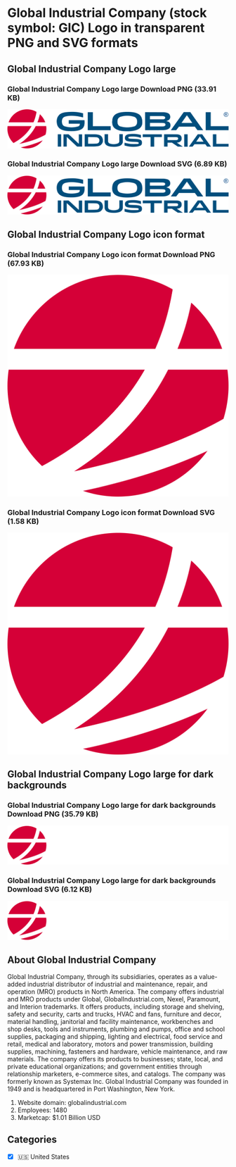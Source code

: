 # Global Industrial Company (stock symbol: GIC) Logo in transparent PNG and SVG formats

## Global Industrial Company Logo large

### Global Industrial Company Logo large Download PNG (33.91 KB)

![Global Industrial Company Logo large Download PNG (33.91 KB)](/img/orig/GIC_BIG-89b009c1.png)

### Global Industrial Company Logo large Download SVG (6.89 KB)

![Global Industrial Company Logo large Download SVG (6.89 KB)](/img/orig/GIC_BIG-a93e9181.svg)

## Global Industrial Company Logo icon format

### Global Industrial Company Logo icon format Download PNG (67.93 KB)

![Global Industrial Company Logo icon format Download PNG (67.93 KB)](/img/orig/GIC-8c3f8039.png)

### Global Industrial Company Logo icon format Download SVG (1.58 KB)

![Global Industrial Company Logo icon format Download SVG (1.58 KB)](/img/orig/GIC-6caa0c3e.svg)

## Global Industrial Company Logo large for dark backgrounds

### Global Industrial Company Logo large for dark backgrounds Download PNG (35.79 KB)

![Global Industrial Company Logo large for dark backgrounds Download PNG (35.79 KB)](/img/orig/GIC_BIG.D-18384890.png)

### Global Industrial Company Logo large for dark backgrounds Download SVG (6.12 KB)

![Global Industrial Company Logo large for dark backgrounds Download SVG (6.12 KB)](/img/orig/GIC_BIG.D-4c755547.svg)

## About Global Industrial Company

Global Industrial Company, through its subsidiaries, operates as a value-added industrial distributor of industrial and maintenance, repair, and operation (MRO) products in North America. The company offers industrial and MRO products under Global, GlobalIndustrial.com, Nexel, Paramount, and Interion trademarks. It offers products, including storage and shelving, safety and security, carts and trucks, HVAC and fans, furniture and decor, material handling, janitorial and facility maintenance, workbenches and shop desks, tools and instruments, plumbing and pumps, office and school supplies, packaging and shipping, lighting and electrical, food service and retail, medical and laboratory, motors and power transmission, building supplies, machining, fasteners and hardware, vehicle maintenance, and raw materials. The company offers its products to businesses; state, local, and private educational organizations; and government entities through relationship marketers, e-commerce sites, and catalogs. The company was formerly known as Systemax Inc. Global Industrial Company was founded in 1949 and is headquartered in Port Washington, New York.

1. Website domain: globalindustrial.com
2. Employees: 1480
3. Marketcap: $1.01 Billion USD


## Categories
- [x] 🇺🇸 United States
